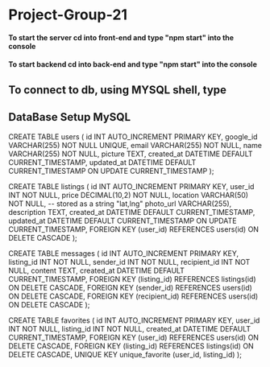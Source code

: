 # Project-Group-21

#### To start the server cd into front-end and type "npm start" into the console ###

#### To start backend cd into back-end and type "npm start" into the console ###

## To connect to db, using MYSQL shell, type 



## DataBase Setup MySQL

CREATE TABLE users (
  id INT AUTO_INCREMENT PRIMARY KEY,
  google_id VARCHAR(255) NOT NULL UNIQUE,
  email VARCHAR(255) NOT NULL,
  name VARCHAR(255) NOT NULL,
  picture TEXT,
  created_at DATETIME DEFAULT CURRENT_TIMESTAMP,
  updated_at DATETIME DEFAULT CURRENT_TIMESTAMP ON UPDATE CURRENT_TIMESTAMP
);

CREATE TABLE listings (
  id INT AUTO_INCREMENT PRIMARY KEY,
  user_id INT NOT NULL,
  price DECIMAL(10,2) NOT NULL,
  location VARCHAR(50) NOT NULL,  -- stored as a string "lat,lng"
  photo_url VARCHAR(255),
  description TEXT,
  created_at DATETIME DEFAULT CURRENT_TIMESTAMP,
  updated_at DATETIME DEFAULT CURRENT_TIMESTAMP ON UPDATE CURRENT_TIMESTAMP,
  FOREIGN KEY (user_id) REFERENCES users(id) ON DELETE CASCADE
);

CREATE TABLE messages (
  id INT AUTO_INCREMENT PRIMARY KEY,
  listing_id INT NOT NULL,
  sender_id INT NOT NULL,
  recipient_id INT NOT NULL,
  content TEXT,
  created_at DATETIME DEFAULT CURRENT_TIMESTAMP,
  FOREIGN KEY (listing_id) REFERENCES listings(id) ON DELETE CASCADE,
  FOREIGN KEY (sender_id) REFERENCES users(id) ON DELETE CASCADE,
  FOREIGN KEY (recipient_id) REFERENCES users(id) ON DELETE CASCADE
);

CREATE TABLE favorites (
  id INT AUTO_INCREMENT PRIMARY KEY,
  user_id INT NOT NULL,
  listing_id INT NOT NULL,
  created_at DATETIME DEFAULT CURRENT_TIMESTAMP,
  FOREIGN KEY (user_id) REFERENCES users(id) ON DELETE CASCADE,
  FOREIGN KEY (listing_id) REFERENCES listings(id) ON DELETE CASCADE,
  UNIQUE KEY unique_favorite (user_id, listing_id)
);
